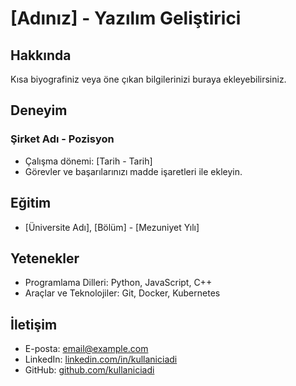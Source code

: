 # [Adınız] - Yazılım Geliştirici

## Hakkında
Kısa biyografiniz veya öne çıkan bilgilerinizi buraya ekleyebilirsiniz.

## Deneyim
### Şirket Adı - Pozisyon
- Çalışma dönemi: [Tarih - Tarih]
- Görevler ve başarılarınızı madde işaretleri ile ekleyin.

## Eğitim
- [Üniversite Adı], [Bölüm] - [Mezuniyet Yılı]

## Yetenekler
- Programlama Dilleri: Python, JavaScript, C++
- Araçlar ve Teknolojiler: Git, Docker, Kubernetes

## İletişim
- E-posta: [email@example.com](mailto:email@example.com)
- LinkedIn: [linkedin.com/in/kullaniciadi](https://linkedin.com/in/kullaniciadi)
- GitHub: [github.com/kullaniciadi](https://github.com/kullaniciadi)

